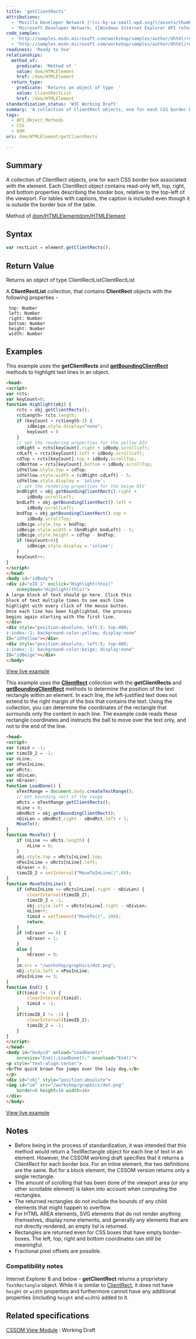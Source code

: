 ```yaml
---
title: 'getClientRects'
attributions:
  - 'Mozilla Developer Network [![cc-by-sa-small-wpd.svg](/assets/thumb/8/8c/cc-by-sa-small-wpd.svg/120px-cc-by-sa-small-wpd.svg.png)](http://creativecommons.org/licenses/by-sa/3.0/us/): [Article](https://developer.mozilla.org/en-US/docs/DOM/element.getClientRects)'
  - 'Microsoft Developer Network: [[Windows Internet Explorer API reference](http://msdn.microsoft.com/en-us/library/ie/hh828809%28v=vs.85%29.aspx) Article]'
code_samples:
  - 'http://samples.msdn.microsoft.com/workshop/samples/author/dhtml/refs/rectselection.htm'
  - 'http://samples.msdn.microsoft.com/workshop/samples/author/dhtml/refs/rectdemo.htm'
readiness: 'Ready to Use'
relationships:
  method_of:
    predicate: 'Method of '
    value: dom/HTMLElement
    href: /dom/HTMLElement
  return_type:
    predicate: 'Returns an object of type  '
    value: ClientRectList
    href: /dom/HTMLElement
standardization_status: 'W3C Working Draft'
summary: 'A collection of ClientRect objects, one for each CSS border box associated with the element. Each ClientRect object contains read-only left, top, right, and bottom properties describing the border box, relative to the top-left of the viewport. For tables with captions, the caption is included even though it is outside the border box of the table.'
tags:
  - API_Object_Methods
  - CSS
  - DOM
uri: dom/HTMLElement/getClientRects

---
```

## Summary

A collection of ClientRect objects, one for each CSS border box associated with the element. Each ClientRect object contains read-only left, top, right, and bottom properties describing the border box, relative to the top-left of the viewport. For tables with captions, the caption is included even though it is outside the border box of the table.

Method of [dom/HTMLElement](/dom/HTMLElement)[dom/HTMLElement](/dom/HTMLElement)

## Syntax

``` js
var rectList = element.getClientRects();
```

## Return Value

Returns an object of type ClientRectListClientRectList

A **ClientRectList** collection, that contains **ClientRect** objects with the following properties -

     top: Number
     left: Number
     right: Number
     bottom: Number
     height: Number
     width: Number

## Examples

This example uses the **getClientRects** and [**getBoundingClientRect**](/dom/HTMLElement/getBoundingClientRect) methods to highlight text lines in an object.

``` html
<head>
<script>
var rcts;
var keyCount=0;
function Highlight(obj) {
    rcts = obj.getClientRects();
    rctLength= rcts.length;
    if (keyCount > rctLength-1) {
        idBeige.style.display="none";
        keyCount = 0
    }
    // set the rendering properties for the yellow DIV
    cdRight = rcts[keyCount].right + idBody.scrollLeft;
    cdLeft = rcts[keyCount].left + idBody.scrollLeft;
    cdTop = rcts[keyCount].top + idBody.scrollTop;
    cdBottom = rcts[keyCount].bottom + idBody.scrollTop;
    idYellow.style.top = cdTop;
    idYellow.style.width = (cdRight-cdLeft) - 5;
    idYellow.style.display = 'inline';
    // set the rendering properties for the beige DIV
    bndRight = obj.getBoundingClientRect().right +
        idBody.scrollLeft;
    bndLeft = obj.getBoundingClientRect().left +
        idBody.scrollLeft;
    bndTop = obj.getBoundingClientRect().top +
        idBody.scrollTop;
    idBeige.style.top = bndTop;
    idBeige.style.width = (bndRight-bndLeft) - 5;
    idBeige.style.height = cdTop - bndTop;
    if (keyCount>0){
        idBeige.style.display = 'inline';
    }
    keyCount++;
}
</script>
</head>
<body id="idBody">
<div id="oID_1" onclick="Highlight(this)"
    onkeydown="Highlight(this)">
A large block of text should go here. Click this
block of text multiple times to see each line
highlight with every click of the mouse button.
Once each line has been highlighted, the process
begins again starting with the first line.
</div>
<div style="position:absolute; left:5; top:400;
z-index:-1; background-color:yellow; display:none"
ID="idYellow"></div>
<div style="position:absolute; left:5; top:400;
z-index:-1; background-color:beige; display:none"
ID="idBeige"></div>
</body>
```

[View live example](http://samples.msdn.microsoft.com/workshop/samples/author/dhtml/refs/rectselection.htm)

This example uses the [**ClientRect**](/css/cssom/ClientRect) collection with the **getClientRects** and [**getBoundingClientRect**](/dom/HTMLElement/getBoundingClientRect) methods to determine the position of the text rectangle within an element. In each line, the left-justified text does not extend to the right margin of the box that contains the text. Using the collection, you can determine the coordinates of the rectangle that surrounds only the content in each line. The example code reads these rectangle coordinates and instructs the ball to move over the text only, and not to the end of the line.

``` html
<head>
<script>
var timid = -1;
var timoID_2 = -1;
var nLine;
var nPosInLine;
var oRcts;
var nDivLen;
var nEraser;
function LoadDone() {
    oTextRange = document.body.createTextRange();
    // Get bounding rect of the range
    oRcts = oTextRange.getClientRects();
    nLine = 0;
    oBndRct = obj.getBoundingClientRect();
    nDivLen = oBndRct.right - oBndRct.left + 1;
    MoveTo();
}
function MoveTo() {
    if (nLine >= oRcts.length) {
        nLine = 0;
    }
    obj.style.top = oRcts[nLine].top;
    nPosInLine = oRcts[nLine].left;
    nEraser = 0;
    timoID_2 = setInterval("MoveToInLine()",60);
}
function MoveToInLine() {
    if (nPosInLine >= oRcts[nLine].right - nDivLen) {
        clearInterval(timoID_2);
        timoID_2 = -1;
        obj.style.left = oRcts[nLine].right - nDivLen;
        nLine++;
        timid = setTimeout("MoveTo()", 100);
        return;
    }
    if (nEraser == 0) {
        nEraser = 1;
    }
    else {
        nEraser = 0;
    }
    im.src = "/workshop/graphics/dot.png";
    obj.style.left = nPosInLine;
    nPosInLine += 3;
}
function End() {
    if(timid != -1) {
        clearInterval(timid);
        timid = -1;
    }
    if(timoID_2 != -1) {
        clearInterval(timoID_2);
        timoID_2 = -1;
    }
}
</script>
</head>
<body id="bodyid" onload="LoadDone()"
    onresize="End();LoadDone();" onunload="End()">
<p style="text-align:center">
<b>The quick brown fox jumps over the lazy dog.</b>
</p>
<div id="obj" style="position:absolute">
<img id="im" src="/workshop/graphics/dot.png"
    border=0 height=16 width=16>
</div>
</body>
```

[View live example](http://samples.msdn.microsoft.com/workshop/samples/author/dhtml/refs/rectdemo.htm)

## Notes

-   Before being in the process of standardization, it was intended that this method would return a TextRectangle object for each line of text in an element. However, the CSSOM working draft specifies that it returns a ClientRect for each border box. For an inline element, the two definitions are the same. But for a block element, the CSSOM version returns only a single rectangle.
-   The amount of scrolling that has been done of the viewport area (or any other scrollable element) is taken into account when computing the rectangles.
-   The returned rectangles do not include the bounds of any child elements that might happen to overflow.
-   For HTML AREA elements, SVG elements that do not render anything themselves, display:none elements, and generally any elements that are not directly rendered, an empty list is returned.
-   Rectangles are returned even for CSS boxes that have empty border-boxes. The left, top, right and bottom coordinates can still be meaningful.
-   Fractional pixel offsets are possible.

### Compatibility notes

Internet Explorer 8 and below - **getClientRect** returns a proprietary `TextRectangle` object. While it is similar to [ClientRect](/css/cssom/ClientRect), it does not have `height` or `width` properties and furthermore cannot have any additional properties (including `height` and `width`) added to it.

## Related specifications

[CSSOM View Module](http://www.w3.org/TR/cssom-view/#dom-range-getclientrects)
:   Working Draft
